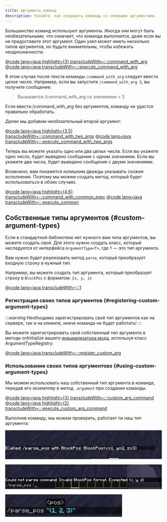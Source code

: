 ```yaml
---
title: Аргументы команд
description: Узнайте, как создавать команды со сложными аргументами.
---
```


Большинство команд используют аргументы. Иногда они могут быть необязательными, что означает, что команда выполнится, даже если вы не предоставите этот аргумент. Один узел может иметь несколько типов аргументов, но будьте внимательны, чтобы избежать неоднозначности.

@[code lang=java highlight={3} transcludeWith=:::command_with_arg](@/reference/1.21.8/src/main/java/com/example/docs/command/FabricDocsReferenceCommands.java)
@[code lang=java transcludeWith=:::execute_command_with_arg](@/reference/1.21.8/src/main/java/com/example/docs/command/FabricDocsReferenceCommands.java)

В этом случае после текста команды `/command_with_arg` следует ввести целое число. Например, если вы запустите `/command_with_arg 3`, вы получите сообщение:

> Вызывается /command_with_arg со значением = 3

Если ввести /command_with_arg без аргументов, команду не удастся правильно обработать.

Далее мы добавим необязательный второй аргумент:

@[code lang=java highlight={3,5} transcludeWith=:::command_with_two_args](@/reference/1.21.8/src/main/java/com/example/docs/command/FabricDocsReferenceCommands.java)
@[code lang=java transcludeWith=:::execute_command_with_two_args](@/reference/1.21.8/src/main/java/com/example/docs/command/FabricDocsReferenceCommands.java)

Теперь вы можете указать одно или два целых числа. Если вы укажете одно число, будет выведено сообщение с одним значением. Если вы укажете два числа, будет выведено сообщение с двумя значениями.

Возможно, вам покажется излишним дважды указывать схожие исполнения. Поэтому мы можем создать метод, который будет использоваться в обоих случаях.

@[code lang=java highlight={4,6} transcludeWith=:::command_with_common_exec](@/reference/1.21.8/src/main/java/com/example/docs/command/FabricDocsReferenceCommands.java)
@[code lang=java transcludeWith=:::execute_common](@/reference/1.21.8/src/main/java/com/example/docs/command/FabricDocsReferenceCommands.java)

## Собственные типы аргументов {#custom-argument-types}

Если в стандартной библиотеке нет нужного вам типа аргументов, вы можете создать свой. Для этого нужно создать класс, который наследуется от интерфейса `ArgumentType<T>`, где `T` — это тип аргумента.

Вам нужно будет реализовать метод `parse`, который преобразует входную строку в нужный тип.

Например, вы можете создать тип аргумента, который преобразует строку в `BlockPos` с форматом: `{x, y, z}`

@[code lang=java transcludeWith=:::1](@/reference/1.21.8/src/main/java/com/example/docs/command/BlockPosArgumentType.java)

### Регистрация своих типов аргументов {#registering-custom-argument-types}

:::warning
Необходимо зарегистрировать свой тип аргументов как на сервере, так и на клиенте, иначе команда не будет работать!
:::

Вы можете зарегистрировать свой собственный тип аргумента в методе onInitialize вашего [инициализатора мода](./getting-started/project-structure#entrypoints), используя класс ArgumentTypeRegistry:

@[code lang=java transcludeWith=:::register_custom_arg](@/reference/1.21.8/src/main/java/com/example/docs/command/FabricDocsReferenceCommands.java)

### Использование своих типов аргументовs {#using-custom-argument-types}

Мы можем использовать наш собственный тип аргумента в команде, передав его экземпляр в метод `.argument` при создании команды.

@[code lang=java highlight={3} transcludeWith=:::custom_arg_command](@/reference/1.21.8/src/main/java/com/example/docs/command/FabricDocsReferenceCommands.java)
@[code lang=java highlight={2} transcludeWith=:::execute_custom_arg_command](@/reference/1.21.8/src/main/java/com/example/docs/command/FabricDocsReferenceCommands.java)

Выполнив команду, мы можем проверить, работает ли наш тип аргумента:

![Результат команды](/assets/develop/commands/custom-arguments_result.png)

![Недопустимый аргумент](/assets/develop/commands/custom-arguments_fail.png)

![Допустимый аргумент](/assets/develop/commands/custom-arguments_valid.png)
